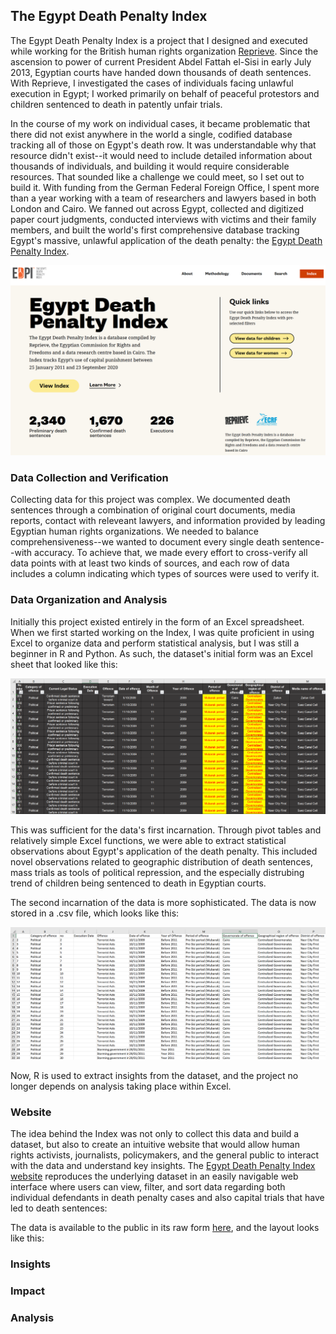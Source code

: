 ## The Egypt Death Penalty Index

The Egypt Death Penalty Index is a project that I designed and executed while working for the British human rights organization [Reprieve](https://reprieve.org/uk/). Since the ascension to power of current President Abdel Fattah el-Sisi in early July 2013, Egyptian courts have handed down thousands of death sentences. With Reprieve, I investigated the cases of individuals facing unlawful execution in Egypt; I worked primarily on behalf of peaceful protestors and children sentenced to death in patently unfair trials.

In the course of my work on individual cases, it became problematic that there did not exist anywhere in the world a single, codified database tracking all of those on Egypt's death row. It was understandable why that resource didn't exist--it would need to include detailed information about thousands of individuals, and building it would require considerable resources. That sounded like a challenge we could meet, so I set out to build it. With funding from the German Federal Foreign Office, I spent more than a year working with a team of researchers and lawyers based in both London and Cairo. We fanned out across Egypt, collected and digitized paper court judgments, conducted interviews with victims and their family members, and built the world's first comprehensive database tracking Egypt's massive, unlawful application of the death penalty: the [Egypt Death Penalty Index](https://egyptdeathpenaltyindex.com).

<img src="images/new-EDPI-screenshot.png?raw=true"/>


### Data Collection and Verification

Collecting data for this project was complex. We documented death sentences through a combination of original court documents, media reports, contact with releveant lawyers, and information provided by leading Egyptian human rights organizations. We needed to balance comprehensiveness--we wanted to document every single death sentence--with accuracy. To achieve that, we made every effort to cross-verify all data points with at least two kinds of sources, and each row of data includes a column indicating which types of sources were used to verify it.


### Data Organization and Analysis

Initially this project existed entirely in the form of an Excel spreadsheet. When we first started working on the Index, I was quite proficient in using Excel to organize data and perform statistical analysis, but I was still a beginner in R and Python. As such, the dataset's initial form was an Excel sheet that looked like this:

<img src="images/EDPI-data-screenshot.png?raw=true"/>

This was sufficient for the data's first incarnation. Through pivot tables and relatively simple Excel functions, we were able to extract statistical observations about Egypt's application of the death penalty. This included novel observations related to geographic distribution of death sentences, mass trials as tools of political repression, and the especially distrubing trend of children being sentenced to death in Egyptian courts.

The second incarnation of the data is more sophisticated. The data is now stored in a .csv file, which looks like this:

<img src="images/EDPI-csv-screenshot.png?raw=true"/>

Now, R is used to extract insights from the dataset, and the project no longer depends on analysis taking place within Excel. 


### Website

The idea behind the Index was not only to collect this data and build a dataset, but also to create an intuitive website that would allow human rights activists, journalists, policymakers, and the general public to interact with the data and understand key insights. The [Egypt Death Penalty Index website](https://egyptdeathpenaltyindex.com/) reproduces the underlying dataset in an easily navigable web interface where users can view, filter, and sort data regarding both individual defendants in death penalty cases and also capital trials that have led to death sentences:

The data is available to the public in its raw form [here](https://egyptdeathpenaltyindex.com/download-data), and the layout looks like this:

### Insights


### Impact


### Analysis
